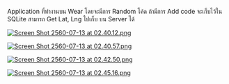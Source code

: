 Application ที่ทำงานบน Wear โดยจะมีการ Random โค้ด
ถ้ามีการ Add code จะเก็บไว้ใน SQLite
สามารถ Get Lat, Lng ไปเก็บ บน Server ได้

[![Screen Shot 2560-07-13 at 02.40.12.png](https://s1.postimg.org/wcj2kw7vz/Screen_Shot_2560-07-13_at_02.40.12.png)](https://postimg.org/image/dk77hbbhn/)

[![Screen Shot 2560-07-13 at 02.40.57.png](https://s11.postimg.org/jb3cue0gz/Screen_Shot_2560-07-13_at_02.40.57.png)](https://postimg.org/image/dzog9oee7/)

[![Screen Shot 2560-07-13 at 02.42.50.png](https://s9.postimg.org/51cl3w727/Screen_Shot_2560-07-13_at_02.42.50.png)](https://postimg.org/image/dwdfeevuj/)

[![Screen Shot 2560-07-13 at 02.45.16.png](https://s12.postimg.org/l0i06tvgt/Screen_Shot_2560-07-13_at_02.45.16.png)](https://postimg.org/image/fcbpfxr49/)